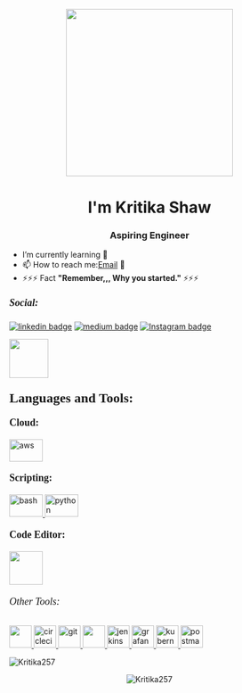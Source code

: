 <p align="center">
<img src="https://media.giphy.com/media/MeJgB3yMMwIaHmKD4z/giphy.gif" width="300">
</p>


<h1 align="center">I'm Kritika Shaw</h1>
<h3 align="center">Aspiring Engineer</h3>

- I’m currently learning 🌱
- 📫 How to reach me:[Email](mailto:shawkritika2@gmail.com/) 💌
- ⚡⚡⚡ Fact **"Remember,,, Why you started."** ⚡⚡⚡

 <h5><font size="+1" face="Tahoma">Social:</font></h5>

[![linkedin badge](https://img.shields.io/badge/LinkedIn-shivam1410-%230177B5?style=flat&logo=linkedin)](https://www.linkedin.com/in/kritikashaw/)
[![medium badge](https://img.shields.io/badge/Hashnode-shivam1410-%230177B5?style=flat&logo=medium)](https://hashnode.com/@kritikashaw/)
[![Instagram badge](https://img.shields.io/badge/Instagram-@shhi_va_m-%23E4415F?style=flat&logo=instagram@logoColor=white)](https://www.instagram.com/kritikashawww/)


<a href="https://github.com/Kritika257">
<img  width="70px" src="https://img.shields.io/badge/-%2312100E.svg?&logo=github&logoColor=white" />
</a>
</div>


 <!-- Languages and Tools Section -->
<h3 align="left"><font size="+2" face="Verdana">Languages and Tools:</font></h3>
<!-- Cloud Section -->
<h4><font size="+1" face="Tahoma">Cloud:</font></h4>
<p align="left">
<a href="[https://aws.amazon.com](https://aws.amazon.com/)" target="_blank" rel="noreferrer">
<img src="https://www.logigroup.com/images/Logo_aws.gif" alt="aws" width="60" height="40"/>
</a>

<!-- Scripting Section -->
<h4><font size="+1" face="Tahoma">Scripting:</font></h4>
<p align="left">
<a href="https://www.gnu.org/software/bash/" target="_blank" rel="noreferrer">
<img src="https://e7.pngegg.com/pngimages/330/276/png-clipart-bash-shell-script-bourne-shell-scripting-language-unix-shell-shell-rectangle-logo.png" alt="bash" width="60" height="40"/>
</a>
<a href="[https://www.python.org](https://www.python.org/)" target="_blank" rel="noreferrer">
<img src="https://i.giphy.com/media/KAq5w47R9rmTuvWOWa/giphy.webp" alt="python" width="60" height="40"/>
</a>
<h4><font size="+1" face="Tahoma">Code Editor:</font></h4>
 </a>
  <a href="https://code.visualstudio.com/" target="_blank" >
    <img src="https://i.giphy.com/media/IdyAQJVN2kVPNUrojM/200.webp"  height="60" /> 
  </a>
 
<h6><font size="+1" face="Tahoma">Other Tools:</font></h6>
 <a href="https://www.linux.org/" target="_blanfalse" /> <img src="https://www.vectorlogo.zone/logos/linux/linux-icon.svg"  height="40" /> </a> <a href="https://circleci.com" target="_blank" rel="noreferrer"> <img src="https://www.vectorlogo.zone/logos/circleci/circleci-icon.svg" alt="circleci" width="40" height="40"/> </a> <a href="https://git-scm.com/" target="_blank" rel="noreferrer"> <img src="https://www.vectorlogo.zone/logos/git-scm/git-scm-icon.svg" alt="git" width="40" height="40"/> </a> <a href="https://www.ansible.com/" target="_blank" > <img src="https://www.vectorlogo.zone/logos/ansible/ansible-icon.svg"  height="40" /> </a> <a href="https://www.jenkins.io" target="_blank" rel="noreferrer"> <img src="https://www.vectorlogo.zone/logos/jenkins/jenkins-icon.svg" alt="jenkins" width="40" height="40"/> </a> <a href="https://grafana.com" target="_blank" rel="noreferrer"> <img src="https://www.vectorlogo.zone/logos/grafana/grafana-icon.svg" alt="grafana" width="40" height="40"/> </a> <a href="https://kubernetes.io" target="_blank" rel="noreferrer"> <img src="https://www.vectorlogo.zone/logos/kubernetes/kubernetes-icon.svg" alt="kubernetes" width="40" height="40"/> </a> <a href="https://www.mysql.com/" target="_blank" rel="noreferrer"> <img src="https://www.vectorlogo.zone/logos/getpostman/getpostman-icon.svg" alt="postman" width="40" height="40"/> </a> </p>

<p><img align="center" src="https://github-readme-stats.vercel.app/api/top-langs?username=Kritika257&show_icons=true&locale=en&layout=compact" alt="Kritika257" /></p>
<p align="center"> <img src="https://komarev.com/ghpvc/?username=Kritika257&label=Profile%20views&color=0e75b6&style=flat" alt="Kritika257" /> </p>


<!--
**Kritika257/Kritika257** is a ✨ _special_ ✨ repository because its `README.md` (this file) appears on your GitHub profile.

Here are some ideas to get you started:

- 🔭 I’m currently working on ...
- 🌱 I’m currently learning ...
- 👯 I’m looking to collaborate on ...
- 🤔 I’m looking for help with ...
- 💬 Ask me about ...
- 📫 How to reach me: ...
- 😄 Pronouns: ...
- ⚡ Fun fact: ...
-->

